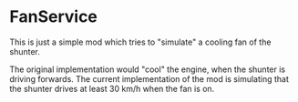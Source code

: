 FanService
==========

This is just a simple mod which tries to "simulate" a cooling fan of the shunter.

The original implementation would "cool" the engine, when the shunter is driving forwards. The current implementation of the mod is simulating that the shunter drives at least 30 km/h when the fan is on.
